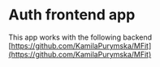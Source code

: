 # Auth frontend app

This app works with the following backend [https://github.com/KamilaPurymska/MFit](https://github.com/KamilaPurymska/MFit)

